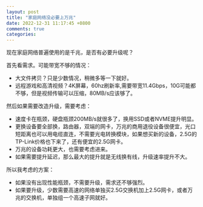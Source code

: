 ```yaml
---
layout: post
title: "家庭网络没必要上万兆"
date: 2022-12-31 11:17:45 +0800
comments: true
categories:
---
```


现在家庭网络普遍使用的是千兆，是否有必要升级呢？

首先看需求。可能带宽不够的情况：

- 大文件拷贝？只是少数情况，稍微多等一下就好。
- 远程游戏和高清视频？4K屏幕，60hz刷新率,需要带宽11.4Gbps，10G可能都不够，但是视频传输可以压缩，80MB/s应该够了。

然后如果需要改造升级，需要考虑：

- 速度卡在瓶颈，硬盘瓶颈200MB/s就很多了，换用SSD或者NVME提升明显。
- 更换设备要全部换，路由器，双端的网卡，万兆的商用退役设备很便宜，光口短距离也可以用电缆直连，不需要光电转换模块，如果想买新的设备，2.5G的TP-Link价格也下来了，还有便宜的2.5G网卡。
- 万兆的设备功耗更大，也需要考虑进来。
- 如果需要提升延迟，那么最大的提升就是无线换有线，升级速率提升不大。

所以我考虑的方案：

- 如果没有出现性能瓶颈，不需要升级，需求还不够强烈。
- 如果要升级，少数需要高速的网络单独买2.5G交换机加上2.5G网卡，或者万兆的交换机，单独组一个高速子网就好。
